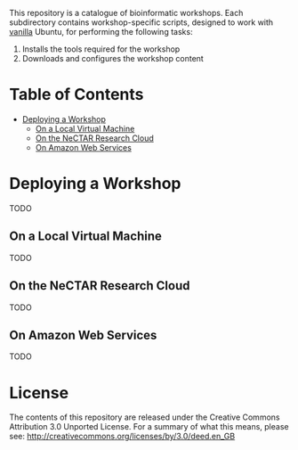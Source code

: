 This repository is a catalogue of bioinformatic workshops. Each subdirectory
contains workshop-specific scripts, designed to work with [vanilla](http://en.wikipedia.org/wiki/Vanilla_software)
Ubuntu, for performing the following tasks:

  1. Installs the tools required for the workshop
  2. Downloads and configures the workshop content

Table of Contents
=================
<!-- toc -->

* [Deploying a Workshop](#deploying-a-workshop)
  * [On a Local Virtual Machine](#on-a-local-virtual-machine)
  * [On the NeCTAR Research Cloud](#on-the-nectar-research-cloud)
  * [On Amazon Web Services](#on-amazon-web-services)

<!-- toc stop -->

Deploying a Workshop
====================
TODO

On a Local Virtual Machine
--------------------------
TODO

On the NeCTAR Research Cloud
----------------------------
TODO

On Amazon Web Services
----------------------
TODO

License
=======
The contents of this repository are released under the Creative Commons
Attribution 3.0 Unported License. For a summary of what this means,
please see:
http://creativecommons.org/licenses/by/3.0/deed.en_GB
